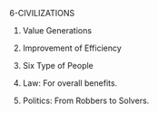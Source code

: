 6-CIVILIZATIONS


1. Value Generations

2. Improvement of Efficiency

3. Six Type of People

4. Law: For overall benefits.

5. Politics: From Robbers to Solvers.

